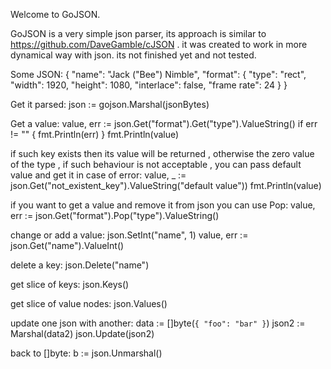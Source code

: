 
Welcome to GoJSON.

GoJSON is a very simple json parser, its approach is similar to https://github.com/DaveGamble/cJSON .
it was created to work in more dynamical way with json. its not finished yet and not tested.

Some JSON:
{
    "name": "Jack (\"Bee\") Nimble", 
    "format": {
        "type":       "rect", 
        "width":      1920, 
        "height":     1080, 
        "interlace":  false, 
        "frame rate": 24
    }
}

Get it parsed:
    json := gojson.Marshal(jsonBytes)
    
Get a value:
    value, err := json.Get("format").Get("type").ValueString()
    if err != "" {
        fmt.Println(err)
    }
    fmt.Println(value)
    
if such key exists then its value will be returned , otherwise the zero value of the type , if
such behaviour is not acceptable , you can pass default value and get it in case of error:
    value, _ := json.Get("not_existent_key").ValueString("default value"))
    fmt.Println(value)

if you want to get a value and remove it from json you can use Pop:
    value, err := json.Get("format").Pop("type").ValueString()
    
change or add a value:
    json.SetInt("name", 1)
    value, err := json.Get("name").ValueInt()
    
delete a key:
    json.Delete("name")
    
get slice of keys:
    json.Keys()

get slice of value nodes:
    json.Values()
    
update one json with another:
    data := []byte(`{
		"foo": "bar"
	}`)
	json2 := Marshal(data2)
	json.Update(json2)

back to []byte:
    b := json.Unmarshal()